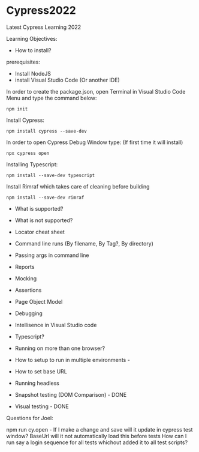 # Cypress2022
Latest Cypress Learning 2022

Learning Objectives:

- How to install?

prerequisites:
- Install NodeJS 
- install Visual Studio Code (Or another IDE)

In order to create the package.json, open Terminal in Visual Studio Code Menu and type the command below:

```
npm init
```

Install Cypress:

```
npm install cypress --save-dev
```

In order to open Cypress Debug Window type:
(If first time it will install)

```
npx cypress open
```

Installing Typescript:

```
npm install --save-dev typescript
```

Install Rimraf which takes care of cleaning before building

```
npm install --save-dev rimraf
```

- What is supported?
- What is not supported?

- Locator cheat sheet
- Command line runs (By filename, By Tag?, By directory)
- Passing args in command line
- Reports
- Mocking
- Assertions
- Page Object Model
- Debugging
- Intellisence in Visual Studio code
- Typescript?
- Running on more than one browser?
- How to setup to run in multiple environments - 
- How to set base URL
- Running headless
- Snapshot testing (DOM Comparison) - DONE
- Visual testing - DONE

Questions for Joel:

npm run cy.open - If I make a change and save will it update in cypress test window?
BaseUrl will it not automatically load this before tests
How can I run say a login sequence for all tests whichout added it to all test scripts?

